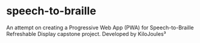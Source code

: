 # speech-to-braille
An attempt on creating a Progressive Web App (PWA) for Speech-to-Braille Refreshable Display capstone project. Developed by KiloJoules³
